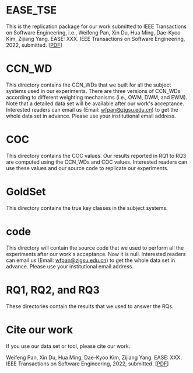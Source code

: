 # EASE_TSE
This is the replication package for our work submitted to IEEE Transactions on Software Engineering, i.e., Weifeng Pan, Xin Du, Hua Ming, Dae-Kyoo Kim, Zijiang Yang. EASE: XXX. IEEE Transactions on Software Engineering, 2022, submitted. [[PDF](#)]

# CCN_WD
This directory contains the CCN_WDs that we built for all the subject systems used in our experiments. There are three versions of CCN_WDs according to different weighting mechanisms (i.e., OWM, DWM, and EWM). Note that a detailed data set will be available after our work's acceptance. Interested readers can email us (Email: wfpan@zjgsu.edu.cn) to get the whole data set in advance. Please use your institutional email address.

# COC
This directory contains the COC values. Our results reported in RQ1 to RQ3 are computed using the CCN_WDs and COC values. Interested readers can use these values and our source code to replicate our experiments.

# GoldSet
This directory contains the true key classes in the subject systems.

# code
This directory will contain the source code that we used to perform all the experiments after our work's acceptance. Now it is null. Interested readers can email us (Email: wfpan@zjgsu.edu.cn) to get the whole data set in advance. Please use your institutional email address.

# RQ1, RQ2, and RQ3
These directories contain the results that we used to answer the RQs.

# Cite our work
If you use our data set or tool, please cite our work.

Weifeng Pan, Xin Du, Hua Ming, Dae-Kyoo Kim, Zijiang Yang. EASE: XXX. IEEE Transactions on Software Engineering, 2022, submitted. [[PDF](#)]

